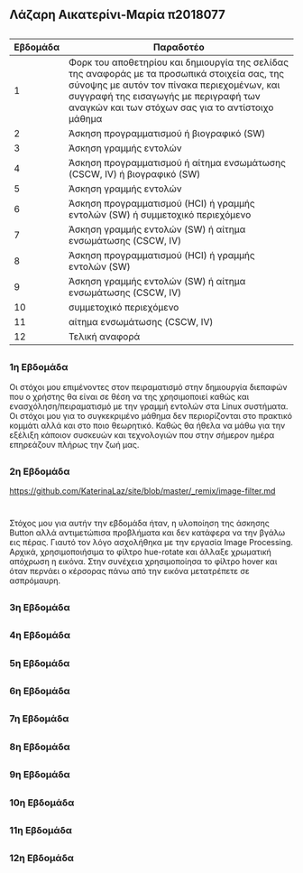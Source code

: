## Λάζαρη Αικατερίνι-Μαρία  π2018077

##

| Εβδομάδα | Παραδοτέο |
| --- | --- |
| 1 | Φορκ του αποθετηρίου και δημιουργία της σελίδας της αναφοράς με τα προσωπικά στοιχεία σας, της σύνοψης με αυτόν τον πίνακα περιεχομένων, και συγγραφή της εισαγωγής με περιγραφή των αναγκών και των στόχων σας για το αντίστοιχο μάθημα | [1η Εβδομάδα](#1ηΕβδομάδα) |
| 2 | Άσκηση προγραμματισμού ή βιογραφικό  (SW) | [2η Εβδομάδα](#2ηΕβδομαδα) |
| 3 | Άσκηση γραμμής εντολών | [3η Εβδομάδα](#3ηΕβδομάδα) |
| 4 | Άσκηση προγραμματισμού ή αίτημα ενσωμάτωσης (CSCW, IV) ή βιογραφικό  (SW) | [4η Εβδομάδα](#4ηΕβδομάδα) |
| 5 | Άσκηση γραμμής εντολών | [5η Εβδομάδα](#5ηΕβδομάδα) |
| 6 | Άσκηση προγραμματισμού (HCI) ή γραμμής εντολών (SW) ή συμμετοχικό περιεχόμενο | [6η Εβδομάδα](#6ηΕβδομάδα) |
| 7 | Άσκηση γραμμής εντολών (SW) ή αίτημα ενσωμάτωσης (CSCW, IV) | [7η Εβδομάδα](#7ηΕβδομάδα) |
| 8 | Άσκηση προγραμματισμού (HCI) ή γραμμής εντολών (SW) | [8η Εβδομάδα](#8ηΕβδομάδα) |
| 9 | Άσκηση γραμμής εντολών (SW) ή αίτημα ενσωμάτωσης (CSCW, IV) | [9η Εβδομάδα](#9ηΕβδομάδα) |
| 10 | συμμετοχικό περιεχόμενο | [10η Εβδομάδα](#10ηΕβδομάδα) |
| 11 | αίτημα ενσωμάτωσης (CSCW, IV) | [11η Εβδομάδα](#11ηΕβδομάδα) |
| 12 | Τελική αναφορά | [12η Εβδομάδα](#12ηΕβδομάδα) |

##
##
### 1η Εβδομάδα
Οι στόχοι μου επιμένοντες στον πειραματισμό στην δημιουργία διεπαφών που ο χρήστης θα είναι σε θέση να της χρησιμοποιεί καθώς και ενασχόληση/πειραματισμό με την γραμμή εντολών στα Linux συστήματα.
Οι στόχοι μου για το συγκεκριμένο μάθημα δεν περιορίζονται στο πρακτικό κομμάτι αλλά και στο ποιο θεωρητικό.  Καθώς θα ήθελα να μάθω για την εξέλιξη κάποιον συσκευών και τεχνολογιών που στην σήμερον ημέρα επηρεάζουν πλήρως την ζωή μας.  

##
##
### 2η Εβδομάδα
https://github.com/KaterinaLaz/site/blob/master/_remix/image-filter.md
#
Στόχος μου για αυτήν την εβδομάδα ήταν, η υλοποίηση της άσκησης Button αλλά αντιμετώπισα προβλήματα και δεν κατάφερα να την βγάλω εις πέρας. Γιαυτό τον λόγο ασχολήθηκα με την εργασία Image Processing.
Αρχικά, χρησιμοποιήσιμα το φίλτρο hue-rotate και άλλαξε χρωματική απόχρωση η εικόνα. Στην συνέχεια χρησιμοποίησα το φίλτρο hover και όταν περνάει ο κέρσορας πάνω από την εικόνα μετατρέπετε σε ασπρόμαυρη. 

##
##
### 3η Εβδομάδα
##
##
### 4η Εβδομάδα
##
##
### 5η Εβδομάδα
##
##
### 6η Εβδομάδα
##
##
### 7η Εβδομάδα
##
##
### 8η Εβδομάδα
##
##
### 9η Εβδομάδα
##
##
### 10η Εβδομάδα
##
##
### 11η Εβδομάδα
##
##
### 12η Εβδομάδα

